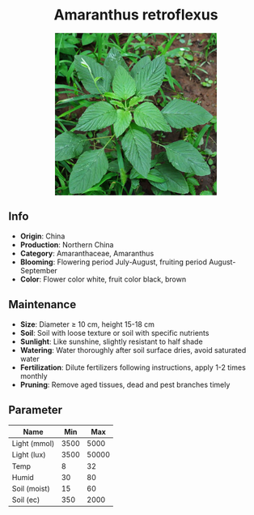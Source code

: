 <h1 align='center'>Amaranthus retroflexus</h1>
<p align="center">
    <img 
        align='center'
        width='320'
        src="../images/amaranthus retroflexus.png" 
        alt='Amaranthus retroflexus' />
</p>

## Info

 - **Origin**: China
 - **Production**: Northern China
 - **Category**: Amaranthaceae, Amaranthus
 - **Blooming**: Flowering period July-August, fruiting period August-September
 - **Color**: Flower color white, fruit color black, brown

## Maintenance

 - **Size**: Diameter ≥ 10 cm, height 15-18 cm
 - **Soil**: Soil with loose texture or soil with specific nutrients
 - **Sunlight**: Like sunshine, slightly resistant to half shade
 - **Watering**: Water thoroughly after soil surface dries, avoid saturated water
 - **Fertilization**: Dilute fertilizers following instructions, apply 1-2 times monthly
 - **Pruning**: Remove aged tissues, dead and pest branches timely

## Parameter

| Name         | Min  | Max   |
|--------------|------|-------|
| Light (mmol) | 3500 | 5000  |
| Light (lux)  | 3500 | 50000 |
| Temp         | 8    | 32    |
| Humid        | 30   | 80    |
| Soil (moist) | 15   | 60    |
| Soil (ec)    | 350  | 2000  |